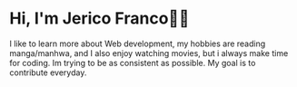 # Hi, I'm Jerico Franco🙋‍♂️

I like to learn more about Web development, my hobbies are reading manga/manhwa, and I also enjoy watching movies, but i always make time for coding. Im trying to be as consistent as possible. My goal is to contribute everyday.


<!---
cout05/cout05 is a ✨ special ✨ repository because its `README.md` (this file) appears on your GitHub profile.
You can click the Preview link to take a look at your changes.
--->
